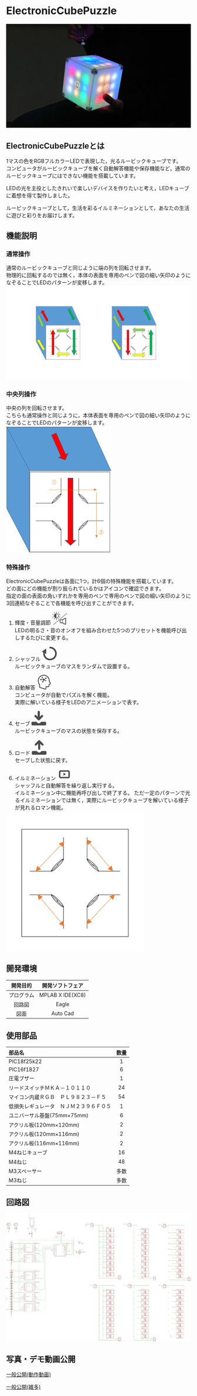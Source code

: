# ElectronicCubePuzzle
![ElectronicCubePuzzle](./image/ECP.jpg)
## ElectronicCubePuzzleとは
1マスの色をRGBフルカラーLEDで表現した，光るルービックキューブです。  
コンピュータがルービックキューブを解く自動解答機能や保存機能など，通常のルービックキューブにはできない機能を搭載しています。

LEDの光を主役としたきれいで楽しいデバイスを作りたいと考え，LEDキューブに着想を得て製作しました。

ルービックキューブとして，生活を彩るイルミネーションとして，あなたの生活に遊びと彩りをお届けします。
## 機能説明
### 通常操作
通常のルービックキューブと同じように端の列を回転させます。  
物理的に回転するのでは無く，本体の表面を専用のペンで図の細い矢印のようになぞることでLEDのパターンが変移します。  
![basic_operation](./image/basic_operation.png)  
### 中央列操作
中央の列を回転させます。  
こちらも通常操作と同じように，本体表面を専用のペンで図の細い矢印のようになぞることでLEDのパターンが変移します。  
![center_operarion](./image/center_operarion.png)  
### 特殊操作
ElectronicCubePuzzleは各面に1つ，計6個の特殊機能を搭載しています。  
どの面にどの機能が割り振られているかはアイコンで確認できます。   
指定の面の表面の角いずれかを専用のペンで専用のペンで図の細い矢印のように3回連続なぞることで各機能を呼び出すことができます。 

1. 輝度・音量調節   <img src="./image/BrightnessVolume.png" width="40">  
LEDの明るさ・音のオンオフを組み合わせた5つのプリセットを機能呼び出しするたびに変更する。

2. シャッフル       <img src="./image/shuffle.png" width="40">  
ルービックキューブのマスをランダムで設置する。

3. 自動解答         <img src="./image/AutomaticAnswer.png" width="40">  
コンピュータが自動でパズルを解く機能。  
実際に解いている様子をLEDのアニメーションで表す。

4. セーブ           <img src="./image/save.png" width="40">  
ルービックキューブのマスの状態を保存する。

5. ロード           <img src="./image/load.png" width="40">  
セーブした状態に戻す。

6. イルミネーション <img src="./image/illumination.png" width="40">  
シャッフルと自動解答を繰り返し実行する。  
イルミネーション中に機能再呼び出しで終了する。
ただ一定のパターンで光るイルミネーションでは無く，実際にルービックキューブを解いている様子が見れるロマン機能。

![special_operation](./image/special_operation.png)


## 開発環境
| 開発目的  |    開発ソフトフェア   |
|:---------:|:---------------------:|
|プログラム	|	MPLAB X IDE(XC8)	|
|回路図		|	Eagle				|
|図面		|	Auto Cad			|



## 使用部品
| 部品名                                        | 数量|
|:----------------------------------------------|:---:|
| PIC18f25k22									|   1 |
| PIC16f1827									|   6 |
|圧電ブザー										|   1 |
|リードスイッチＭＫＡ－１０１１０				|  24 |
|マイコン内蔵ＲＧＢ　ＰＬ９８２３－Ｆ５			|  54 |
|低損失レギュレータ　ＮＪＭ２３９６Ｆ０５		|   1 |
|ユニバーサル基盤(75mm×75mm)					|   6 |
|アクリル板(120mm×120mm)						|   2 |
|アクリル板(120mm×116mm)						|   2 |
|アクリル板(116mm×116mm)						|   2 |
|M4ねじキューブ									|  16 |
|M4ねじ											|  48 |
|M3スペーサー									| 多数|
|M3ねじ											| 多数|


## 回路図
![回路図](./キューブ回路図/回路図.png)  

## 写真・デモ動画公開
[一般公開(動作動画)](https://photos.app.goo.gl/gBsJXbdykWxxZE4S7)

[一般公開(雑多)](https://photos.app.goo.gl/xC9ibYifqtyYc6Wd8)
